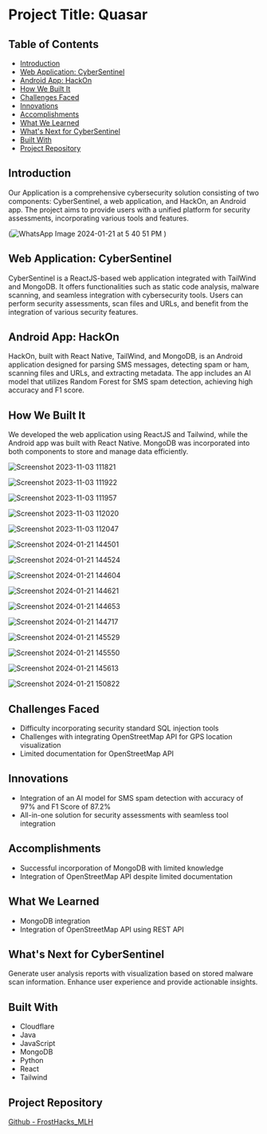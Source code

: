 # Project Title: Quasar

## Table of Contents
- [Introduction](#introduction)
- [Web Application: CyberSentinel](#web-application-cybersentinel)
- [Android App: HackOn](#android-app-hackon)
- [How We Built It](#how-we-built-it)
- [Challenges Faced](#challenges-faced)
- [Innovations](#innovations)
- [Accomplishments](#accomplishments)
- [What We Learned](#what-we-learned)
- [What's Next for CyberSentinel](#whats-next-for-cybersentinel)
- [Built With](#built-with)
- [Project Repository](#project-repository)

## Introduction
Our Application is a comprehensive cybersecurity solution consisting of two components: CyberSentinel, a web application, and HackOn, an Android app. The project aims to provide users with a unified platform for security assessments, incorporating various tools and features.

(![WhatsApp Image 2024-01-21 at 5 40 51 PM](https://github.com/LastAirbender07/FrostHacks_MLH/assets/101379967/a4585ef4-384b-4855-9dd7-806a4dfe6795)
)

## Web Application: CyberSentinel
CyberSentinel is a ReactJS-based web application integrated with TailWind and MongoDB. It offers functionalities such as static code analysis, malware scanning, and seamless integration with cybersecurity tools. Users can perform security assessments, scan files and URLs, and benefit from the integration of various security features.

## Android App: HackOn
HackOn, built with React Native, TailWind, and MongoDB, is an Android application designed for parsing SMS messages, detecting spam or ham, scanning files and URLs, and extracting metadata. The app includes an AI model that utilizes Random Forest for SMS spam detection, achieving high accuracy and F1 score.

## How We Built It
We developed the web application using ReactJS and Tailwind, while the Android app was built with React Native. MongoDB was incorporated into both components to store and manage data efficiently.

![Screenshot 2023-11-03 111821](https://github.com/LastAirbender07/FrostHacks_MLH/assets/101379967/76253ea3-75c7-4140-8924-ecd6f2dff152)

![Screenshot 2023-11-03 111922](https://github.com/LastAirbender07/FrostHacks_MLH/assets/101379967/878d0ec7-70fb-472a-b0b2-a45819ed51aa)

![Screenshot 2023-11-03 111957](https://github.com/LastAirbender07/FrostHacks_MLH/assets/101379967/57ba782e-dc66-4320-b15d-cb7e2902b912)

![Screenshot 2023-11-03 112020](https://github.com/LastAirbender07/FrostHacks_MLH/assets/101379967/5b5147c6-2b89-453d-87e3-33e49c5d77b3)

![Screenshot 2023-11-03 112047](https://github.com/LastAirbender07/FrostHacks_MLH/assets/101379967/2ad333ed-0bfc-4d94-9fa6-fc71b9563a84)

![Screenshot 2024-01-21 144501](https://github.com/LastAirbender07/FrostHacks_MLH/assets/101379967/cffe9ac1-3b83-4313-8021-ce81cb6041cb)

![Screenshot 2024-01-21 144524](https://github.com/LastAirbender07/FrostHacks_MLH/assets/101379967/2b5be7d2-71c7-49f6-88aa-c5936ce4a65d)

![Screenshot 2024-01-21 144604](https://github.com/LastAirbender07/FrostHacks_MLH/assets/101379967/3c63f26a-de2d-49fd-a856-76f788046287)

![Screenshot 2024-01-21 144621](https://github.com/LastAirbender07/FrostHacks_MLH/assets/101379967/e830ba39-b17c-4426-98a4-d2d82c1191df)

![Screenshot 2024-01-21 144653](https://github.com/LastAirbender07/FrostHacks_MLH/assets/101379967/c7f601ae-5216-4f4c-9902-186ff7e1753f)

![Screenshot 2024-01-21 144717](https://github.com/LastAirbender07/FrostHacks_MLH/assets/101379967/d0e703b2-7344-4850-9c35-7e9261590b47)

![Screenshot 2024-01-21 145529](https://github.com/LastAirbender07/FrostHacks_MLH/assets/101379967/5401ca73-1e9b-4a35-949d-3fa84b60d2f0)

![Screenshot 2024-01-21 145550](https://github.com/LastAirbender07/FrostHacks_MLH/assets/101379967/962d48ae-4e38-4fd1-8f8e-9fd1d271ea45)

![Screenshot 2024-01-21 145613](https://github.com/LastAirbender07/FrostHacks_MLH/assets/101379967/567961cc-755e-4695-be1f-fd3380c26792)

![Screenshot 2024-01-21 150822](https://github.com/LastAirbender07/FrostHacks_MLH/assets/101379967/792cddc5-0e76-4e90-899f-64e0626f85a6)

## Challenges Faced
- Difficulty incorporating security standard SQL injection tools
- Challenges with integrating OpenStreetMap API for GPS location visualization
- Limited documentation for OpenStreetMap API

## Innovations
- Integration of an AI model for SMS spam detection with accuracy of 97% and F1 Score of 87.2%
- All-in-one solution for security assessments with seamless tool integration

## Accomplishments
- Successful incorporation of MongoDB with limited knowledge
- Integration of OpenStreetMap API despite limited documentation

## What We Learned
- MongoDB integration
- Integration of OpenStreetMap API using REST API

## What's Next for CyberSentinel
Generate user analysis reports with visualization based on stored malware scan information. Enhance user experience and provide actionable insights.

## Built With
- Cloudflare
- Java
- JavaScript
- MongoDB
- Python
- React
- Tailwind

## Project Repository
[Github - FrostHacks_MLH](https://github.com/LastAirbender07/FrostHacks_MLH)
